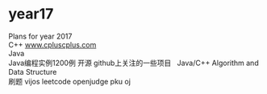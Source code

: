 # year17
Plans for year 2017   
C++
www.cpluscplus.com    
Java      
Java编程实例1200例
开源
github上关注的一些项目    Java/C++
Algorithm and Data Structure      
刷题 vijos leetcode openjudge pku oj 
